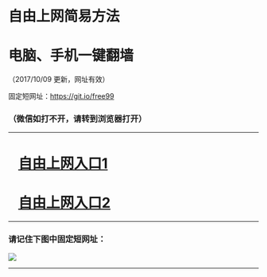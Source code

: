 ﻿# 自由上网简易方法

# 电脑、手机一键翻墙

（2017/10/09 更新，网址有效）

固定短网址：https://git.io/free99

### （微信如打不开，请转到浏览器打开）


***





# &nbsp;&nbsp; <a href="http://ft260042885.fwq-tz-1001.info/fwqtz01.html?t=10090013606 " target="_blank">自由上网入口1</a>
# &nbsp;&nbsp; <a href="http://ft278821689.fwq-tz-1002.info/fwqtz02.html?t=100900118107 " target="_blank">自由上网入口2</a>
***

### 请记住下图中固定短网址：

<img src="https://s3-us-west-2.amazonaws.com/fwq-1001/yjfq-20170905okok.png" /> 


***

